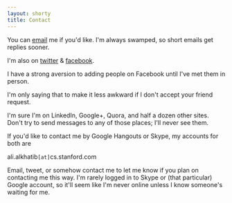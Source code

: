 ```yaml
---
layout: shorty
title: Contact
---
```


You can [email][email] me if you'd like. 
I'm always swamped, so short emails get replies sooner.

I'm also on [twitter][tw] & [facebook][fb].

I have a strong aversion to adding people on Facebook until I've met them in person.

I'm only saying that to make it less awkward if I don't accept your friend request.

I'm sure I'm on LinkedIn, Google+, Quora, and half a dozen other sites. 
Don't try to send messages to any of those places; I'll never see them.

If you'd like to contact me by Google Hangouts or Skype, my accounts for both are

ali.alkhatib`[at]`cs.stanford.com

Email, tweet, or somehow contact me to let me know if you plan on contacting me this way.
I'm rarely logged in to Skype or (that particular) Google account,
so it'll seem like I'm never online unless I know someone's waiting for me.

[email]: mailto:ali.alkhatib@cs.stanford.edu
[tw]: //twitter.com/{{site.twitter}}
[fb]: //facebook.com/{{site.fb}}

